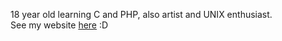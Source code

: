 18 year old learning C and PHP, also artist and UNIX enthusiast.     
See my website [here](https://yazoinkywoinky.neocities.org) :D
